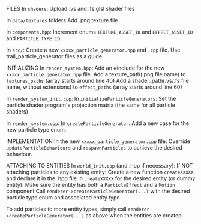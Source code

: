 FILES
In `shaders`:
Upload .vs and .fs glsl shader files

In `data/textures` folders
Add .png texture file

In `components.hpp`:
Increment enums `TEXTURE_ASSET_ID` and `EFFECT_ASSET_ID` and `PARTICLE_TYPE_ID`

In `src/`:
Create a new `xxxxx_particle_generator.hpp` and `.cpp` file. Use trail_particle_generator files as a guide.


INITIALIZING
In `render_system.hpp`:
Add an #include for the new `xxxxx_particle_generator.hpp` file.
Add a texture_path(.png file name) to `textures_paths` (array starts around line 40)
Add a shader_path(.vs/.fs file name, without extensions) to `effect_paths` (array starts around line 60)

In `render_system_init.cpp`:
In `initializeParticleGenerators`: Set the particle shader program's projection matrix (the same for all particle shaders) 

In `render_system.cpp`:
In `createParticleGenerator`: Add a new case for the new particle type enum.


IMPLEMENTATION
In the new `xxxxx_particle_generator.cpp` file:
Override `updateParticleBehaviours` and `respawnParticles` to achieve the desired behaviour.


ATTACHING TO ENTITIES
In `world_init.cpp` (and .hpp if necessary):
If NOT attaching particles to any existing entity:
	Create a new function `createXXXXX` and declare it in the .hpp file
In `createXXXXX` for the desired entity (or dummy entity):
	Make sure the entity has both a `ParticleEffect` and a `Motion` component
	Call `renderer->createParticleGenerator(...)` with the desired particle type enum and associated entity type

To add particles to more entity types, simply call `renderer->createParticleGenerator(...)` as above when the entities are created.